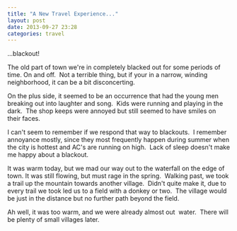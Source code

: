 ```yaml
---
title: "A New Travel Experience..."
layout: post
date: 2013-09-27 23:28
categories: travel
---
```


...blackout!

The old part of town we're in completely blacked out for some periods of time. On and off.  Not a terrible thing, but if your in a narrow, winding neighborhood, it can be a bit disconcerting. 

On the plus side, it seemed to be an occurrence that had the young men breaking out into laughter and song.  Kids were running and playing in the dark.  The shop keeps were annoyed but still seemed to have smiles on their faces.

I can't seem to remember if we respond that way to blackouts.  I remember annoyance mostly, since they most frequently happen during summer when the city is hottest and AC's are running on high.  Lack of sleep doesn't make me happy about a blackout.

It was warm today, but we mad our way out to the waterfall on the edge of town. It was still flowing, but must rage in the spring.  Walking past, we took a trail up the mountain towards another village.  Didn't quite make it, due to every trail we took led us to a field with a donkey or two.  The village would be just in the distance but no further path beyond the field.

Ah well, it was too warm, and we were already almost out  water.  There will be plenty of small villages later.
